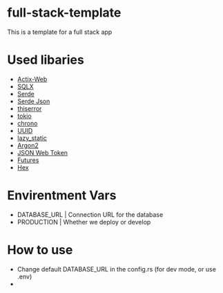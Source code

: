 # full-stack-template
 This is a template for a full stack app

# Used libaries
- [Actix-Web](https://actix.rs)
- [SQLX](https://github.com/launchbadge/sqlx)
- [Serde](https://serde.rs)
- [Serde Json](https://github.com/serde-rs/json)
- [thiserror](https://github.com/dtolnay/thiserror)
- [tokio](https://tokio.rs)
- [chrono](https://github.com/chronotope/chrono)
- [UUID](https://github.com/uuid-rs/uuid)
- [lazy_static](https://github.com/rust-lang-nursery/lazy-static.rs)
- [Argon2](https://docs.rs/argon2)
- [JSON Web Token](https://github.com/Keats/jsonwebtoken)
- [Futures](https://github.com/rust-lang/futures-rs)
- [Hex](https://github.com/KokaKiwi/rust-hex)

# Envirentment Vars
- DATABASE_URL  | Connection URL for the database
- PRODUCTION    | Whether we deploy or develop


# How to use
- Change default DATABASE_URL in the config.rs (for dev mode, or use .env)
- 
